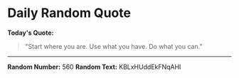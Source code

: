 # Daily Random Quote

**Today's Quote:**
> "Start where you are. Use what you have. Do what you can."

---

**Random Number:** 560
**Random Text:** KBLxHUddEkFNqAHI

